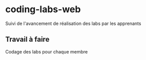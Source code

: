 # coding-labs-web
Suivi de l'avancement de réalisation des labs par les apprenants

## Travail à faire 

Codage des labs pour chaque membre 

